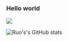 ### Hello world
![](https://komarev.com/ghpvc/?username=jiny2021&color=green)

![Ruo's's GitHub stats](https://github-readme-stats.vercel.app/api?username=ruo2019&count_private=true&theme=tokyonight)
